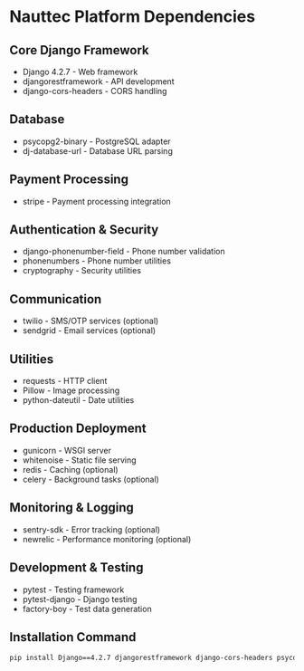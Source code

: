 # Nauttec Platform Dependencies

## Core Django Framework
- Django 4.2.7 - Web framework
- djangorestframework - API development
- django-cors-headers - CORS handling

## Database
- psycopg2-binary - PostgreSQL adapter
- dj-database-url - Database URL parsing

## Payment Processing
- stripe - Payment processing integration

## Authentication & Security
- django-phonenumber-field - Phone number validation
- phonenumbers - Phone number utilities
- cryptography - Security utilities

## Communication
- twilio - SMS/OTP services (optional)
- sendgrid - Email services (optional)

## Utilities
- requests - HTTP client
- Pillow - Image processing
- python-dateutil - Date utilities

## Production Deployment
- gunicorn - WSGI server
- whitenoise - Static file serving
- redis - Caching (optional)
- celery - Background tasks (optional)

## Monitoring & Logging
- sentry-sdk - Error tracking (optional)
- newrelic - Performance monitoring (optional)

## Development & Testing
- pytest - Testing framework
- pytest-django - Django testing
- factory-boy - Test data generation

## Installation Command
```bash
pip install Django==4.2.7 djangorestframework django-cors-headers psycopg2-binary stripe
```